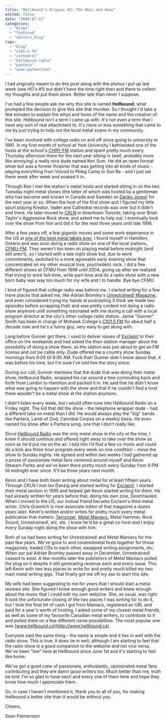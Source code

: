 ```yaml
---
title: "Hellbound's Origins #2: The Whys and Hows"
edited: false
date: "2009-07-22"
categories:
  - "blogs"
  - "featured"
  - "editors_blog"
tags:
  - "blog"
  - "c101-5-fm"
  - "cathedral"
  - "hellbound-radio"
  - "pantera"
  - "sean-palmerston"
---
```


I had originally meant to do this post along with the photos I put up last week (see HO's #1) but didn't have the time right then and there to collect my thoughts and put them down. Better late than never I suppose.

I've had a few people ask me why this site is named **Hellbound**; what prompted the decision to give this site that moniker. So I thought I'd take a few minutes to explain the whys and hows of the name and the creation of this site. Hellbound isn't a term I came up with. It's not even a term that I have any sort of real attachment to. It's more or less something that came to me by just trying to help out the local metal scene in my community.

I've been involved with college radio on and off since going to university in 1991. In my first month of school at York University I befriended one of the hosts at the school's [CHRY\-FM](http://www.chry.fm/) station and spent pretty much every Thursday afternoon there for the next year sitting in (well, probably more like annoying) a really nice dude named Ken Sum. He did an open format show but was a former thrasher that was getting into all kinds of music - playing everything from Voivod to Phleg Camp to Sun Ra - and I just sat there week after week and soaked it in.

Through Ken I met the station's metal hosts and started sitting in on the two Tuesday night metal shows (the latter of which was hosted by a gentleman who has become well known in Canada and Sweden as [Danko Jones](http://www.myspace.com/dankojones)) for the next year or so. When the host of the first show quit I figured my little spurt playing Kreator, Vader and Cathedral records was over but it didn't end there. He later moved to [CKLN](http://www.ckln.fm/) in downtown Toronto, taking over Brian Taylor's Aggressive Rock show, and asked me to help out. I eventually took over the show from him and did it for the next three years until late 1996.

After a few years off, a few gigantic moves and some work experience in the US at [one of the best metal labels ever](http://www.relapse.com), I found myself in Hamilton, Ontario and was soon doing a radio show on one of the local stations, [CFMU\-FM](http://cfmu.msumcmaster.ca/). They weren't too keen on playing metal before midnight (and still aren't), so I started with a late night show but, due to work commitments, switched to a more agreeable early evening show that concentrated on my other musical love, psychedelic rock. I did a few different shows at CFMU from 1998 until 2004, giving up after we realized that trying to work full-time, write part-time and do a radio show with a new born baby was way too much for my wife and I to handle. Bye bye CFMU.

I kind of figured that college radio was behind me. I started writing for a few more places that asked me, like Adrian Bromley's [Unrestrained! Magazine](http://www.unrestrainedmag.com/), and even considered trying my hands at podcasting (I think we made two episodes before scrapping that) and was pretty content not doing a radio show anymore until something resonated with me during a call with a local program director at the city's other college radio station. Jamie "Gunner" Smith has been in charge of Mohawk College's [C101.5 FM](http://www.mohawkcollege.ca/msa/cioi/frames.htm) for about half a decade now and he's a funny guy, very easy to get along with.

Long before Gunner got there, I used to deliver issues of [Exclaim!](http://www.exclaim.ca) to their office on the weekends and had asked the then-station manager about the possibility of doing a show there, as the station was just about to get an FM license and not be cable only. Dude offered me a country show Sunday mornings from 6:00 till 9:00 AM. Fuck that! Gunner didn't know about that, it was before his time, but I'm sure I've told him the story since.

During our call, Gunner mentions that the dude that was doing their metal show, Hellbound Radio, wrapped his car around a tree commuting back and forth from London to Hamilton and packed it in. He said that he didn't know what was going to happen with the show and that if he couldn't find a host there wouldn't be a metal show at the station anymore.

I didn't listen every week, but I would often tune into Hellbound Radio on a Friday night. The kid that did the show - the telephone wrapper dude - had a different take on metal than I did. He would always play the "big" bands like Pantera, Lamb of God, Cannibal Corpse on a weekly basis. He even named his show after a Pantera song, one that I don't really like.

Since [Hellbound Radio](http://www.myspace.com/hellboundradio) was the only metal show in the city at the time, I knew it should continue and offered right away to take over the show as soon as he'd put me on the air. I told him I'd find a few co-hosts and could do a kick ass three hour program every week on one condition - move the show to Sunday nights. He agreed and within two weeks I had gathered up a posse of passionate metal fans centered around myself and Kevin Stewart-Panko and we've been there pretty much every Sunday from 9 PM till midnight ever since. It'll be three years next month.

Kevin and I have both been writing about metal for at least fifteen years. Through CKLN I met Ian Danzig and started writing for [Exclaim!](http://www.exclaim.ca). I started their metal section in 1995 and helped get Kevin started writing for them. He had already written for years before that, doing his own zine, Doomhauled. When I moved to the US, our mutual friend became Exclaim's third metal writer. Chris Gramlich is now associate editor of that magazine a dozen years later. Kevin's written and/or writes for pretty much every metal publication that matters: [Terrorizer](http://www.terrorizer.com), [Metal Maniacs](http://www.metalmaniacs.com), Metal Hammer, Rock Sound, Unrestrained!, etc, etc. I knew he'd be a great co-host and I enjoy every Sunday night doing the show with him.

Both of us had been writing for Unrestrained! and Metal Maniacs for the past few years. We've gone to and coveredmetal fests together for those magazines, traded CDs to each other, swapped writing assignments, etc. When our pal Adrian Bromley passed away in December, Unrestrained! ceased to exist. A few months later the publishers of Metal Maniacs pulled the plug on it despite it still generating revenue each and every issue. This left Kevin with two less places to write for and pretty much killed my two main metal writing gigs. That finally got me off my ass to start this site.

My wife had been suggesting to me for years that I should start a metal reviews site. She figured I knew enough good writers and knew enough about the music that I could edit my own webzine. She, as usual, was right. It took the unfortunate closing of the two places I was writing for to do it, but I took the final bit of cash I got from Maniacs, registered an URL and paid for a year's worth of hosting. I asked some of my closest metal friends, as well as some of my favourite Canadian metal writers, to contribute to it and polled them on a few different name possibilities. The most popular one was [www.hellbound.ca](http://www.hellbound.ca).

Everyone said the same thing - the name is simple and it ties in well with the radio show. This is true. It does tie in well, although I am starting to feel that the radio show is a good companion to the webzine and not vice versa. We've been "live" here at Hellbound since June 1st and it's starting to feel like home.

We've got a good crew of passionate, enthusiastic, opinionated metal fans contributing and they are damn good writers too. Much better than me, truth be told. I'm so glad to have each and every one of them here and hope they know how much I appreciate them.

So, in case I haven't mentioned it, thank you to all of you, for making Hellbound a better site than it would be without you.

Cheers,

Sean Palmerston
